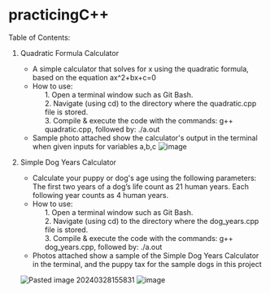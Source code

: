 # practicingC++



Table of Contents:
 1. Quadratic Formula Calculator
       - A simple calculator that solves for x using the quadratic formula, based on the equation ax^2+bx+c=0
       - How to use:
             <ol>1. Open a terminal window such as Git Bash. <br>
              2. Navigate (using cd) to the directory where the quadratic.cpp file is stored. <br>
              3. Compile & execute the code with the commands: g++ quadratic.cpp, followed by: ./a.out <br> 
              </ol>
       - Sample photo attached show the calculator's output in the terminal when given inputs for variables a,b,c
         ![image](https://github.com/rbf123/practicingCplusplus/assets/108244092/e49050a3-cc8e-40d9-8dd1-e3297b5c46d8)

 2. Simple Dog Years Calculator
    - Calculate your puppy or dog's age using the following parameters: The first two years of a dog’s life count as 21 human years. Each following year counts as 4 human years.
    -  How to use:
       <ol>   1. Open a terminal window such as Git Bash. <br>
              2. Navigate (using cd) to the directory where the dog_years.cpp file is stored.<br>
              3. Compile & execute the code with the commands: g++ dog_years.cpp, followed by: ./a.out <br>
       </ol>
    - Photos attached show a sample of the Simple Dog Years Calculator in the terminal, and the puppy tax for the sample dogs in this project

    ![Pasted image 20240328155831](https://github.com/rbf123/practicingCplusplus/assets/108244092/6cd711a5-1947-4cce-8d03-416cf748ba25)
    ![image](https://github.com/rbf123/practicingCplusplus/assets/108244092/2f2429a8-6d4e-4c5a-92c7-06c314770ef5)

